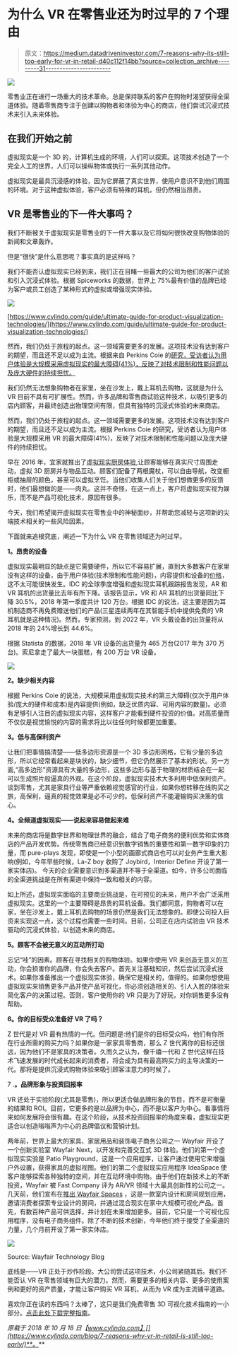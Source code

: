 # 为什么 VR 在零售业还为时过早的 7 个理由

> 原文：<https://medium.datadriveninvestor.com/7-reasons-why-its-still-too-early-for-vr-in-retail-d40c112f14bb?source=collection_archive---------31----------------------->

![](img/08a9d540512786b02230bcde8675ac50.png)

零售业正在进行一场重大的技术革命。总是保持联系的客户在购物时渴望获得全渠道体验。随着零售商专注于创建以购物者和体验为中心的商店，他们尝试沉浸式技术来引入未来体验。

## 在我们开始之前

虚拟现实是一个 3D 的，计算机生成的环境，人们可以探索。这项技术创造了一个完全人工的世界，人们可以操纵物体或执行一系列其他动作。

虚拟现实是最具沉浸感的体验，因为它屏蔽了真实世界，使用户意识不到他们周围的环境。对于这种虚拟体验，客户必须有特殊的耳机，但仍然相当昂贵。

## VR 是零售业的下一件大事吗？

我们不断被关于虚拟现实是零售业的下一件大事以及它将如何很快改变购物体验的新闻和文章轰炸。

但是“很快”是什么意思呢？事实真的是这样吗？

我们不能否认虚拟现实已经到来，我们正在目睹一些最大的公司为他们的客户试验和引入沉浸式体验。根据 Spiceworks 的数据，世界上 75%最有价值的品牌已经为客户或员工创造了某种形式的虚拟或增强现实体验。

![](img/90474ce4608a01872dae8dc94b1a5a2f.png)

[https://www.cylindo.com/guide/ultimate-guide-for-product-visualization-technologies/](https://www.cylindo.com/guide/ultimate-guide-for-product-visualization-technologies/)

然而，我们仍处于旅程的起点。这一领域需要更多的发展。这项技术没有达到客户的期望，而且还不足以成为主流。根据来自 Perkins Coie 的[研究，受访者认为用户体验是大规模采用虚拟现实的最大障碍(41%)，反映了对技术限制和性能问题以及庞大硬件的持续担忧。](https://www.perkinscoie.com/en/21626/2018-augmented-and-virtual-reality-survey-results.html)

我们仍然无法想象购物者在家里，坐在沙发上，戴上耳机去购物，这就是为什么 VR 目前不具有可扩展性。然而，许多品牌和零售商试验这种技术，以吸引更多的店内顾客，并最终创造出物理空间有限，但具有独特的沉浸式体验的未来商店。

然而，我们仍处于旅程的起点。这一领域需要更多的发展。这项技术没有达到客户的期望，而且还不足以成为主流。根据 Perkins Coie 的研究，受访者认为用户体验是大规模采用 VR 的最大障碍(41%)，反映了对技术限制和性能问题以及庞大硬件的持续担忧。

早在 2016 年，宜家就推出了[虚拟现实厨房体验](https://www.ikea.com/ms/en_US/this-is-ikea/ikea-highlights/Virtual-reality/index.html),让顾客能够在真实尺寸周围走动，虚拟 3D 厨房并与物品互动。顾客们配备了两根魔杖，可以自由导航，改变橱柜或抽屉的颜色，甚至可以虚拟烹饪。当他们收集人们关于他们想做更多的反馈时，他们最想做的是——肉丸。这并不奇怪，在这一点上，客户将虚拟现实视为娱乐，而不是产品可视化技术，原因有很多。

今天，我们希望揭开虚拟现实在零售业中的神秘面纱，并帮助您减轻与这项新的尖端技术相关的一些风险因素。

下面就来追根究底，阐述一下为什么 VR 在零售领域还为时过早。

**1。昂贵的设备**

虚拟现实最明显的缺点是它需要硬件，所以它不容易扩展，直到大多数客户在家里没有这样的设备，由于用户体验(技术限制和性能问题)，内容提供和设备的[价格](https://www.perkinscoie.com/en/21626/2018-augmented-and-virtual-reality-survey-results.html)，这不太可能很快发生。IDC 的全球季度增强和虚拟现实耳机跟踪报告发现，AR 和 VR 耳机的出货量比去年有所下降。该报告显示，VR 和 AR 耳机的出货量同比下降 30.5%，2018 年第一季度共计 120 万台。根据 IDC 的说法，这主要是因为耳机制造商不再免费赠送他们的产品(三星连续两年在其智能手机中提供免费的 VR 耳机就是这种情况)。然而，专家预测，到 2022 年，VR 头戴设备的出货量将从 2018 年的 24%增长到 44.6%。

根据 Statista 的数据，2018 年 VR 设备的出货量为 465 万台(2017 年为 370 万台)。索尼拿走了最大一块蛋糕，有 200 万台 VR 设备。

![](img/095e08ef6e563c4f3c1c43ead17602fe.png)

**2。缺少相关内容**

根据 Perkins Coie 的说法，大规模采用虚拟现实技术的第三大障碍(仅次于用户体验/庞大的硬件和成本)是内容提供(例如，缺乏优质内容、可用内容的数量)。必须有足够引人注目的虚拟现实内容，这样客户才能看到硬件投资的价值。对高质量而不仅仅是视觉愉悦的内容的需求将比以往任何时候都更加重要。

**3。低与高保利资产**

让我们把事情搞清楚——低多边形资源是一个 3D 多边形网格，它有少量的多边形，所以它经常看起来是块状的，缺少细节，但它仍然展示了基本的形状。另一方面,“高多边形”资源具有大量的多边形，这些多边形与基于物理的材质结合在一起可以生成照片般逼真的外观。在这个阶段，虚拟现实技术大多利用中低保利资产。谈到零售，尤其是家具行业等严重依赖视觉感官的行业，如果你想转移在线购买之旅，高保利，逼真的视觉效果是必不可少的。低保利资产不能灌输购买决策的信心。

**4。全频道虚拟现实——说起来容易做起来难**

未来的商店将是数字世界和物理世界的融合，结合了电子商务的便利优势和实体商店的产品开发优势。传统零售商已经意识到数字销售的重要性和第一数字印象的力量，而 pure-plays 发现，即使是一个小型的画廊式商店也可以对业务产生重大影响(例如，今年早些时候，La-Z boy 收购了 Joybird，Interior Define 开设了第一家实体店)。
今天的企业需要意识到多渠道并不等于全渠道。如今，许多公司面临的全渠道挑战是在所有渠道中保持一致和相关的内容。

如上所述，虚拟现实面临的主要商业挑战是，在可预见的未来，用户不会广泛采用虚拟现实。这里的一个主要障碍是昂贵的耳机设备。我们都同意，购物者可以在家，坐在沙发上，戴上耳机去购物的场景仍然是我们无法想象的。即使公司投入巨资来实现这一点，这个过程也需要一些时间。目前，公司正在店内试验由 VR 技术驱动的沉浸式体验，以创造未来的商店。

**5。顾客不会被无意义的互动所打动**

忘记“哇”的因素。顾客在寻找相关的购物体验。如果你使用 VR 来创造无意义的互动，你会损害你的品牌，你会失去客户。首先关注基础知识，然后尝试沉浸式技术。如果你准备推出一个虚拟现实体验，确保它是相关的，值得的。如果你想使用虚拟现实来销售更多产品并使产品可视化，你必须创造相关的、引人入胜的体验来简化客户的决策过程。否则，客户使用你的 VR 只是为了好玩，对你销售更多没有帮助。

**6。你的目标受众准备好 VR 了吗？**

Z 世代是对 VR 最有热情的一代。但问题是:他们是你的目标受众吗，他们有你所在行业所需的购买力吗？如果你是一家家具零售商，那么 Z 世代离你的目标还很远，因为他们不是家具的决策者。久而久之认为，像千禧一代和 Z 世代这样在技术飞速发展的时代成长起来的消费者，将会成为具有最高购买力的主导决策的一代。那将是提供沉浸式购物体验来吸引顾客注意力的时候了。

7 .**。品牌形象与投资回报率**

VR 还处于实验阶段(尤其是零售)，所以更适合做品牌形象的节目，而不是可衡量的结果和 ROI。目前，它更多的是以品牌为中心，而不是以客户为中心。看事情将来如何发展将会很有趣。在这个阶段，从技术投资回报率的角度来看，虚拟现实更适合以创造嗡嗡声为中心的品牌倡议和营销计划。

两年前，世界上最大的家具、家居用品和装饰电子商务公司之一 Wayfair 开设了一个创新实验室 Wayfair Next，以开发和完善交互式 3D 体验。他们的第一个虚拟现实实验是 Patio Playground，这是一个应用程序，让客户通过使用它来增强户外设置，获得家具的虚拟视图。他们的第二个虚拟现实应用程序 IdeaSpace 使客户能够探索各种独特的空间，并在互动环境中购物。由于他们在新技术上的不断投资，Wayfair 被 Fast Company 评为 AR/VR 领域十大最具创新性的公司之一。几天前，他们宣布在[推出 Wayfair Spaces](https://venturebeat.com/2018/10/11/wayfair-spaces-uses-magic-leap-augmented-reality-for-interior-design/) ，这是一款室内设计和房间规划应用，邀请消费者探索专业设计的房间，并通过混合现实在家中大规模可视化产品。首先，有数百种产品可供选择，并计划在未来增加更多。目前，它只是一个可视化应用程序，没有电子商务组件。除了不断的技术创新，今年他们终于接受了全渠道的力量，几个月前开设了第一家实体店。

![](img/bc637e0d68e863338a9618ba4c007ab3.png)

Source: Wayfair Technology Blog

底线是——VR 正处于炒作阶段。大公司尝试这项技术，小公司紧随其后。我们不能否认 VR 在零售领域有巨大的潜力。然而，需要更多的相关内容、更多的使用案例和更好的资产质量，才能让客户购买 VR 耳机，从而为 VR 成为主流铺平道路。

喜欢你正在读的东西吗？太棒了，这只是我们免费零售 3D 可视化技术指南的一小部分。[点击此处下载完整指南](https://www.cylindo.com/guide/ultimate-guide-for-product-visualization-technologies/)。

*原载于 2018 年 10 月 18 日【www.cylindo.com】[](https://www.cylindo.com/blog/7-reasons-why-vr-in-retail-is-still-too-early/)**。***